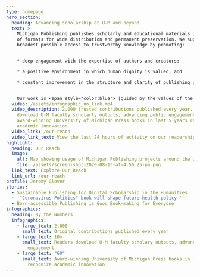 ```yaml
---
type: homepage
hero_section:
  heading: Advancing scholarship at U-M and beyond
  text: >-
    Michigan Publishing publishes scholarly and educational materials in a range
    of formats for wide distribution and permanent preservation. We support the
    broadest possible access to trustworthy knowledge by promoting:


    * deep engagement with the expertise of authors and creators;

    * a positive environment in which human dignity is valued; and

    * constant improvement in the structure and clarity of publishing processes.


    O﻿ur work is <span style="color:blue"> [guided by the values of the University of Michigan](https://culturejourney.umich.edu/values/)</span>, as formed in 2023 by an institution-wide culture journey process. You will find stories of impact across this site that connect with the <span style="color:blue"> [University's bold Vision 2034 commitment](https://vision2034.umich.edu/) to excellence over the next 10 years. </span>
  video: /assets/infographic_no_link.mp4
  video_description: 2,000 trusted contributions published every year. 10M readers
    download U-M faculty scholarly outputs, advancing public engagement. 60
    award-winning University of Michigan Press books in last 5 years recognize
    academic innovation.
  video_link: /our-reach
  video_link_text: View the last 24 hours of activity on our readership map
highlight:
  heading: Our Reach
  image:
    alt: Map showing usage of Michigan Publishing projects around the world
    file: /assets/screen-shot-2020-08-13-at-4.56.25-pm.png
  link_text: Explore Our Reach
  link_url: /our-reach
profile: Jeremy Glover
stories:
  - Sustainable Publishing for Digital Scholarship in the Humanities
  - '"Coronavirus Politics" book will shape future health policy '
  - Born-accessible Publishing is Good Book-making for Everyone
infographics:
  heading: By the Numbers
  infographics:
    - large_text: 2,000
      small_text: Original contributions published every year
    - large_text: 10m
      small_text: Readers download U-M faculty scholary outputs, advancing public
        engagement
    - large_text: "60"
      small_text: Award-winning University of Michigan Press books in last 5 years
        recognize academic innovation
---
```

